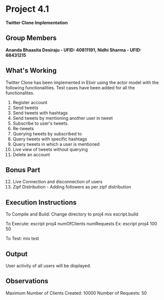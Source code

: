 # Project 4.1

**Twitter Clone Implementation**

## Group Members
**Ananda Bhaasita Desiraju - UFID: 40811191,** 
**Nidhi Sharma - UFID: 68431215**

## What's Working
Twitter Clone has been implemented in Elixir using the actor model with the following functionalities. Test cases have been added for all the functionalites.

1. Register account
2. Send tweets 
3. Send tweets with hashtags
4. Send tweets by mentioning another user in tweet
5. Subscribe to user's tweets.
6. Re-tweets
7. Querying tweets by subscribed to 
8. Query tweets with specific hashtags
9. Query tweets in which a user is mentioned
10. Live view of tweets without querying
11. Delete an account

## Bonus Part
12. Live Connection and disconnection of users
13. Zipf Distribution - Adding followers as per zipf distribution

## Execution Instructions
To Compile and Build:
Change directory to proj4 
mix escript.build

To Execute:
escript proj4 numOfClients numRequests
Ex: escript proj4 100 50

To Test:
mix test

## Output
User activity of all users will be displayed.

## Observations 
Maximum Number of Clients Created: 10000
Number of Requests: 50

